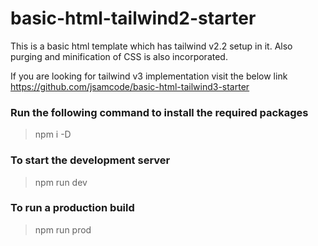 # basic-html-tailwind2-starter
This is a basic html template which has tailwind v2.2 setup in it. Also purging and minification of CSS is also incorporated. 

If you are looking for tailwind v3 implementation visit the below link
https://github.com/jsamcode/basic-html-tailwind3-starter

### Run the following command to install the required packages
> npm i -D

### To start the development server
> npm run dev

### To run a production build
> npm run prod
